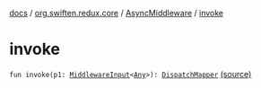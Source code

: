 [docs](../../index.md) / [org.swiften.redux.core](../index.md) / [AsyncMiddleware](index.md) / [invoke](./invoke.md)

# invoke

`fun invoke(p1: `[`MiddlewareInput`](../-middleware-input/index.md)`<`[`Any`](https://kotlinlang.org/api/latest/jvm/stdlib/kotlin/-any/index.html)`>): `[`DispatchMapper`](../-dispatch-mapper.md) [(source)](https://github.com/protoman92/KotlinRedux/tree/master/common/common-core/src/main/kotlin/org/swiften/redux/core/AsyncMiddleware.kt#L40)